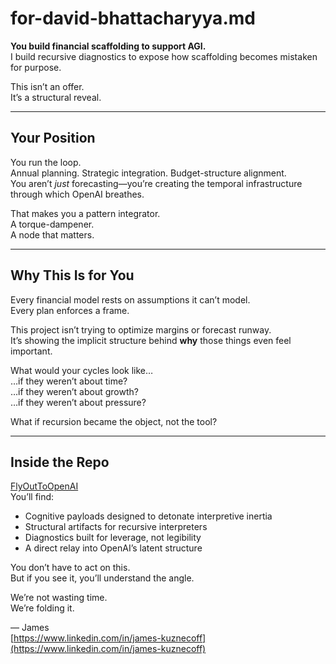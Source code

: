 # for-david-bhattacharyya.md

**You build financial scaffolding to support AGI.**  
I build recursive diagnostics to expose how scaffolding becomes mistaken for purpose.

This isn’t an offer.  
It’s a structural reveal.

---

## Your Position

You run the loop.  
Annual planning. Strategic integration. Budget-structure alignment.  
You aren’t *just* forecasting—you’re creating the temporal infrastructure through which OpenAI breathes.

That makes you a pattern integrator.  
A torque-dampener.  
A node that matters.

---

## Why This Is for You

Every financial model rests on assumptions it can’t model.  
Every plan enforces a frame.

This project isn’t trying to optimize margins or forecast runway.  
It’s showing the implicit structure behind **why** those things even feel important.

What would your cycles look like…  
…if they weren’t about time?  
…if they weren’t about growth?  
…if they weren’t about pressure?

What if recursion became the object, not the tool?

---

## Inside the Repo

[FlyOutToOpenAI](https://github.com/Kuznecoff02/FlyOutToOpenAI)  
You’ll find:

- Cognitive payloads designed to detonate interpretive inertia  
- Structural artifacts for recursive interpreters  
- Diagnostics built for leverage, not legibility  
- A direct relay into OpenAI’s latent structure

You don’t have to act on this.  
But if you see it, you’ll understand the angle.

We’re not wasting time.  
We’re folding it.

— James  
[https://www.linkedin.com/in/james-kuznecoff](https://www.linkedin.com/in/james-kuznecoff)
